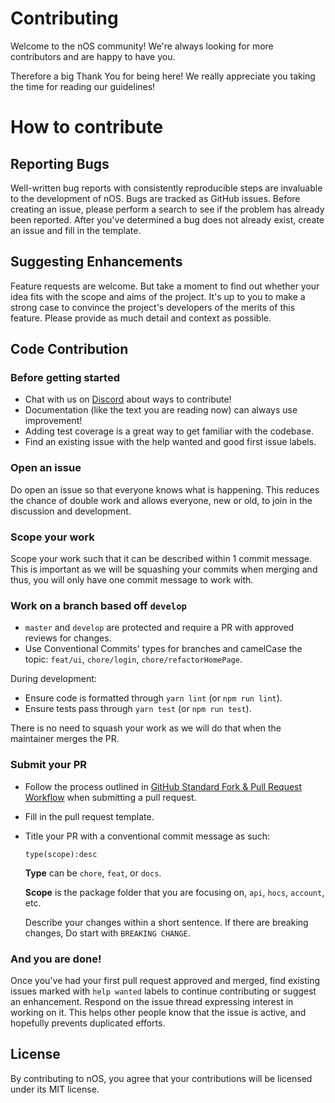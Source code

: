 # Contributing

Welcome to the nOS community! We're always looking for more contributors and are happy to have you.

Therefore a big Thank You for being here! We really appreciate you taking the time for reading our guidelines!

# How to contribute
## Reporting Bugs
Well-written bug reports with consistently reproducible steps are invaluable to the development of nOS. Bugs are tracked as GitHub issues. Before creating an issue, please perform a search to see if the problem has already been reported. After you've determined a bug does not already exist, create an issue and fill in the template.

## Suggesting Enhancements
Feature requests are welcome. But take a moment to find out whether your idea fits with the scope and aims of the project. It's up to you to make a strong case to convince the project's developers of the merits of this feature. Please provide as much detail and context as possible.


## Code Contribution
### Before getting started

- Chat with us on [Discord](https://discord.nos.io/) about ways to contribute!
- Documentation (like the text you are reading now) can always use improvement!
- Adding test coverage is a great way to get familiar with the codebase.
- Find an existing issue with the help wanted and good first issue labels.

### Open an issue

  Do open an issue so that everyone knows what is happening. This reduces the chance of double work and allows everyone, new or old, to join in the discussion and development.

### Scope your work

  Scope your work such that it can be described within 1 commit message. This is important as we will be squashing your commits when merging and thus, you will only have one commit message to work with.

### Work on a branch based off `develop`
- `master` and `develop` are protected and require a PR with approved reviews for changes.
- Use Conventional Commits' types for branches and camelCase the topic: `feat/ui`, `chore/login`, `chore/refactorHomePage`.

During development:
- Ensure code is formatted through `yarn lint` (or `npm run lint`).
- Ensure tests pass through `yarn test` (or `npm run test`).

There is no need to squash your work as we will do that when the maintainer merges the PR.

### Submit your PR

- Follow the process outlined in [GitHub Standard Fork & Pull Request Workflow](https://gist.github.com/Chaser324/ce0505fbed06b947d962) when submitting a pull request.
- Fill in the pull request template.
- Title your PR with a conventional commit message as such:
  ```
  type(scope):desc
  ```
  **Type** can be `chore`, `feat`, or `docs`.

  **Scope** is the package folder that you are focusing on, `api`, `hocs`, `account`, etc.

  Describe your changes within a short sentence. If there are breaking changes, Do start with `BREAKING CHANGE`.

### And you are done!
Once you've had your first pull request approved and merged, find existing issues marked with `help wanted` labels to continue contributing or suggest an enhancement. Respond on the issue thread expressing interest in working on it. This helps other people know that the issue is active, and hopefully prevents duplicated efforts.


## License
By contributing to nOS, you agree that your contributions will be licensed under its MIT license.
